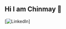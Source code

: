 ## Hi I am Chinmay 👋

[![LinkedIn](https://img.shields.io/badge/-LinkedIn-blue?style=flat-square&logo=Linkedin&logoColor=white&link=https://[www.linkedin.com/in/aryann-chopraa](https://www.linkedin.com/in/chinmay-khanna-353a981b1/)//)]
<!--
**chinmay3/chinmay3** is a ✨ _special_ ✨ repository because its `README.md` (this file) appears on your GitHub profile.

Here are some ideas to get you started:

- 🔭 I’m currently working on ...
- 🌱 I’m currently learning ...
- 👯 I’m looking to collaborate on ...
- 🤔 I’m looking for help with ...
- 💬 Ask me about ...
- 📫 How to reach me: ...
- 😄 Pronouns: ...
- ⚡ Fun fact: ...
-->
